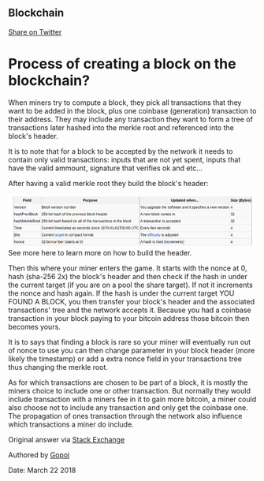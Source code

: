 ## Blockchain

[Share on Twitter](http://twitter.com/share?text=Blockchain%202%20via%20@pitsolu&url=https://pitsolu.github.io/static/redirects/articles-dev/blog2.md.html)

Process of creating a block on the blockchain?
===

When miners try to compute a block, they pick all transactions that they want to be added in the block, plus one coinbase (generation) transaction to their address. They may include any transaction they want to form a tree of transactions later hashed into the merkle root and referenced into the block's header.

It is to note that for a block to be accepted by the network it needs to contain only valid transactions: inputs that are not yet spent, inputs that have the valid ammount, signature that verifies ok and etc...

After having a valid merkle root they build the block's header:

![Block Header Contents](../../images/block-header.png)
See more here to learn more on how to build the header.

Then this where your miner enters the game. It starts with the nonce at 0, hash (sha-256 2x) the block's header and then check if the hash in under the current target (if you are on a pool the share target). If not it increments the nonce and hash again. If the hash is under the current target YOU FOUND A BLOCK, you then transfer your block's header and the associated transactions' tree and the network accepts it. Because you had a coinbase transaction in your block paying to your bitcoin address those bitcoin then becomes yours.

It is to says that finding a block is rare so your miner will eventually run out of nonce to use you can then change parameter in your block header (more likely the timestamp) or add a extra nonce field in your transactions tree thus changing the merkle root.

As for which transactions are chosen to be part of a block, it is mostly the miners choice to include one or other transaction. But normally they would include transaction with a miners fee in it to gain more bitcoin, a miner could also choose not to include any transaction and only get the coinbase one. The propagation of ones transaction through the network also influence which transactions a miner do include.

Original answer via [Stack Exchange](https://bitcoin.stackexchange.com/questions/7330/whats-the-process-of-creating-a-block-on-the-blockchain)

Authored by [Gopoi](https://bitcoin.stackexchange.com/users/845/gopoi)

Date: March 22 2018